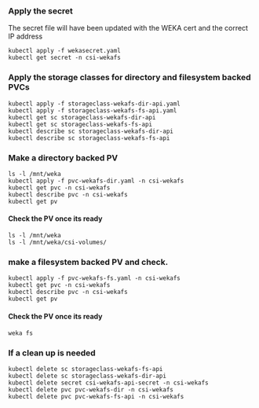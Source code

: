 ### Apply the secret
The secret file will have been updated with the WEKA cert and the correct IP address
```
kubectl apply -f wekasecret.yaml
kubectl get secret -n csi-wekafs
```
### Apply the storage classes for directory and filesystem backed PVCs
```
kubectl apply -f storageclass-wekafs-dir-api.yaml
kubectl apply -f storageclass-wekafs-fs-api.yaml
kubectl get sc storageclass-wekafs-dir-api
kubectl get sc storageclass-wekafs-fs-api
kubectl describe sc storageclass-wekafs-dir-api
kubectl describe sc storageclass-wekafs-fs-api
```
### Make a directory backed PV
```
ls -l /mnt/weka
kubectl apply -f pvc-wekafs-dir.yaml -n csi-wekafs
kubectl get pvc -n csi-wekafs
kubectl describe pvc -n csi-wekafs
kubectl get pv
```
#### Check the PV once its ready
```
ls -l /mnt/weka
ls -l /mnt/weka/csi-volumes/
```
### make a filesystem backed PV and check.  
```
kubectl apply -f pvc-wekafs-fs.yaml -n csi-wekafs
kubectl get pvc -n csi-wekafs
kubectl describe pvc -n csi-wekafs
kubectl get pv
```
#### Check the PV once its ready
```
weka fs
```
### If a clean up is needed
```
kubectl delete sc storageclass-wekafs-fs-api 
kubectl delete sc storageclass-wekafs-dir-api 
kubectl delete secret csi-wekafs-api-secret -n csi-wekafs
kubectl delete pvc pvc-wekafs-dir -n csi-wekafs
kubectl delete pvc pvc-wekafs-fs-api -n csi-wekafs
```
